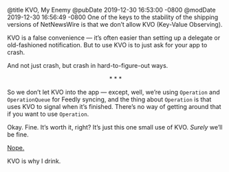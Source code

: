 @title KVO, My Enemy
@pubDate 2019-12-30 16:53:00 -0800
@modDate 2019-12-30 16:56:49 -0800
One of the keys to the stability of the shipping versions of NetNewsWire is that we don’t allow KVO (Key-Value Observing).

KVO is a false convenience — it’s often easier than setting up a delegate or old-fashioned notification. But to use KVO is to just ask for your app to crash.

And not just crash, but crash in hard-to-figure-out ways.

<p style="text-align:center">* * *</p>

So we don’t let KVO into the app — except, well, we’re using `Operation` and `OperationQueue` for Feedly syncing, and the thing about `Operation` is that uses KVO to signal when it’s finished. There’s no way of getting around that if you want to use `Operation`.

Okay. Fine. It’s worth it, right? It’s just this one small use of KVO. *Surely* we’ll be fine.

[Nope.](https://github.com/brentsimmons/NetNewsWire/issues/1481)

KVO is why I drink.

